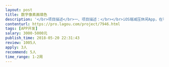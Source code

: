 ```yaml
---                
layout: post       
title: 数字像素画填色           
description: '</br>项目描述</br>一、项目描述：</br></br>iOS端减压休闲App，在写着数字的像素格子中填入对应数字的颜色，就能完成一幅超棒的彩色像素画。</br></br>二、主要功能点：</br></br>展示像素画列表，彩色画转换成灰度图，每一幅图都是填满数字的格子画，对应不同的色号，使用对应色号点击涂抹格子会填充颜色，需要支持单指、多指操作，长按、移动、缩放等不同操作方式，可以使用油漆桶、炸弹等道具，以得到彩色效果图，需要记录涂色的轨迹，操作记录和图片等需要本地化缓存，可以动画播放轨迹，可以生成图片和视频来分享轨迹。</br>需要实现流畅操作。</br>支持导入相册图片作为像素画素材。</br>支持IAP内购、自动订阅购买。</br></br>三、可参考产品：</br></br>No.Draw</br>sandbox</br></br>四、人员要求：</br></br>1、有Quartz 2D或OpenGL绘图经验；</br>2、精通iOS开发，UI布局、动画效果、多线程、数据缓存；</br>3.  熟悉视频合成效果；</br>3、有丰富的性能优化经验；</br>4、契约精神，积极沟通；</br>'     
contenturl: https://pro.lagou.com/project/7946.html      
tags: [APP开发]            
salary: 3000-5000元          
publish_time: 2018-05-20 22:31:43         
review: 1005人                   
apply: 3人                   
recommend: 5人                   
time_range: 1-2周              
---                 
```

